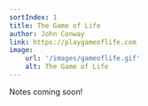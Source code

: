 ```yaml
---
sortIndex: 1
title: The Game of Life
author: John Conway
link: https://playgameoflife.com
image:
    url: '/images/gameoflife.gif'
    alt: The Game of Life
---
```


Notes coming soon!
